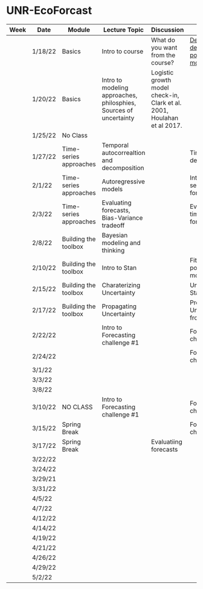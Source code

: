 # UNR-EcoForcast

|Week|Date   |Module                |Lecture Topic                                                    |Discussion                                                              |Lab                               |Reading                                 |
|----|-------|----------------------|-----------------------------------------------------------------|------------------------------------------------------------------------|----------------------------------|----------------------------------------|
|    |1/18/22|Basics                |Intro to course                                                  |What do you want from the course?                                       |[Density-dependent population model](labs/intro2R.html)  |                                        |
|    |1/20/22|Basics                |Intro to modeling approaches, philosphies, Sources of uncertainty|Logistic growth model check-in, Clark et al. 2001, Houlahan et al 2017. |                                  |Clark et al. 2001, Houlahan et al 2017. |
|    |1/25/22|No Class              |                                                                 |                                                                        |                                  |                                        |
|    |1/27/22|Time-series approaches|Temporal autocorrealtion and decomposition                       |                                                                        |Time-series decomposition         |                                        |
|    |2/1/22 |Time-series approaches|Autoregressive models                                            |                                                                        |Intro to time series forecasting  |NEON working with time                  |
|    |2/3/22 |Time-series approaches|Evaluating forecasts, Bias-Variance tradeoff                     |                                                                        |Evaluating time series forecasts  |                                        |
|    |2/8/22 |Building the toolbox  |Bayesian modeling and thinking                                   |                                                                        |                                  |                                        |
|    |2/10/22|Building the toolbox  |Intro to Stan                                                    |                                                                        |Fitting DD population model       |                                        |
|    |2/15/22|Building the toolbox  |Charaterizing Uncertainty                                        |                                                                        |Understanding Stan output         |                                        |
|    |2/17/22|Building the toolbox  |Propagating Uncertainty                                          |                                                                        |Propagating Uncertainty from Stan |                                        |
|    |2/22/22|                      |Intro to Forecasting challenge #1                                |                                                                        |Forecasting challenge #1          |                                        |
|    |2/24/22|                      |                                                                 |                                                                        |Forecasting challenge #1          |                                        |
|    |3/1/22 |                      |                                                                 |                                                                        |                                  |                                        |
|    |3/3/22 |                      |                                                                 |                                                                        |                                  |                                        |
|    |3/8/22 |                      |                                                                 |                                                                        |                                  |                                        |
|    |3/10/22|NO CLASS              |Intro to Forecasting challenge #1                                |                                                                        |Forecasting challenge #1          |                                        |
|    |3/15/22|Spring Break          |                                                                 |                                                                        |Forecasting challenge #1          |                                        |
|    |3/17/22|Spring Break          |                                                                 |Evaluatiing forecasts                                                   |                                  |                                        |
|    |3/22/22|                      |                                                                 |                                                                        |                                  |                                        |
|    |3/24/22|                      |                                                                 |                                                                        |                                  |                                        |
|    |3/29/21|                      |                                                                 |                                                                        |                                  |                                        |
|    |3/31/22|                      |                                                                 |                                                                        |                                  |                                        |
|    |4/5/22 |                      |                                                                 |                                                                        |                                  |                                        |
|    |4/7/22 |                      |                                                                 |                                                                        |                                  |                                        |
|    |4/12/22|                      |                                                                 |                                                                        |                                  |                                        |
|    |4/14/22|                      |                                                                 |                                                                        |                                  |                                        |
|    |4/19/22|                      |                                                                 |                                                                        |                                  |                                        |
|    |4/21/22|                      |                                                                 |                                                                        |                                  |                                        |
|    |4/26/22|                      |                                                                 |                                                                        |                                  |                                        |
|    |4/29/22|                      |                                                                 |                                                                        |                                  |                                        |
|    |5/2/22 |                      |                                                                 |                                                                        |                                  |                                        |
